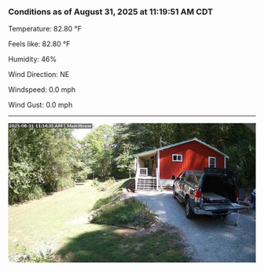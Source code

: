 ### Conditions as of August 31, 2025 at 11:19:51 AM CDT 

Temperature: 82.80 &deg;F

Feels like: 82.80 &deg;F

Humidity: 46%

Wind Direction: NE

Windspeed: 0.0 mph

Wind Gust: 0.0 mph

---

<img src="./images/latest.jpeg"/>

